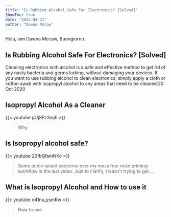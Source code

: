 ```yaml
---
title: "Is Rubbing Alcohol Safe For Electronics? [Solved]"
ShowToc: true 
date: "2022-04-21"
author: "Dawna Mccaw" 
---
```


Hola, iam Dawna Mccaw, Buongiorno.
## Is Rubbing Alcohol Safe For Electronics? [Solved]
Cleaning electronics with alcohol is a safe and effective method to get rid of any nasty bacteria and germs lurking, without damaging your devices. If you want to use rubbing alcohol to clean electronics, simply apply a cloth or cotton swab with isopropyl alcohol to any areas that need to be cleaned.20 Oct 2020

## Isopropyl Alcohol As a Cleaner
{{< youtube gUjSPz3aijE >}}
>Why 

## Is Isopropyl alcohol safe?
{{< youtube 20fbQfsmNKc >}}
>Some peole raised concerns over my mess free resin printing workflow in the last video. Just to clarify, I wasn't trying to get ...

## What is Isopropyl Alcohol and How to use it
{{< youtube o41nu_ysmRw >}}
>How to use 

